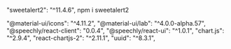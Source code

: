  "sweetalert2": "^11.4.6",
 npm i sweetalert2


 <!-- finance managemant app npm pakage -->
 "@material-ui/icons": "^4.11.2",
    "@material-ui/lab": "^4.0.0-alpha.57",
    "@speechly/react-client": "0.0.4",
    "@speechly/react-ui": "^1.0.1",
    "chart.js": "^2.9.4",
    "react-chartjs-2": "^2.11.1",
    "uuid": "^8.3.1",


<!-- just copy this pakage and past on pakage.json folder ..
then open terminal and run  "npm i --force" -->